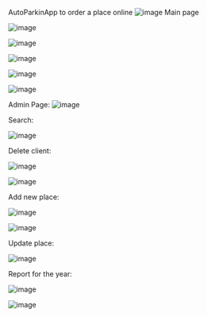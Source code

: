 AutoParkinApp to order a place online
![image](https://user-images.githubusercontent.com/76432370/120314047-7d457200-c2e3-11eb-9b81-e58b9bec1225.png)
Main page


![image](https://user-images.githubusercontent.com/76432370/120314173-a0702180-c2e3-11eb-9235-ea1dbfcf2359.png)



![image](https://user-images.githubusercontent.com/76432370/120314309-c695c180-c2e3-11eb-9de4-27964c37062c.png)



![image](https://user-images.githubusercontent.com/76432370/120314340-d01f2980-c2e3-11eb-9701-820ad821de2c.png)


![image](https://user-images.githubusercontent.com/76432370/120314373-d90ffb00-c2e3-11eb-86d3-3872dabe65ca.png)




![image](https://user-images.githubusercontent.com/76432370/120314438-ea590780-c2e3-11eb-9883-1bbc19440ff9.png)

Admin Page:
![image](https://user-images.githubusercontent.com/76432370/120314528-02c92200-c2e4-11eb-846a-9fd7cc85b92d.png)


Search:

![image](https://user-images.githubusercontent.com/76432370/120314637-20968700-c2e4-11eb-952a-5e3c734b4764.png)


Delete client:


![image](https://user-images.githubusercontent.com/76432370/120314791-46239080-c2e4-11eb-8b5f-af43ff8fe880.png)

![image](https://user-images.githubusercontent.com/76432370/120314856-59cef700-c2e4-11eb-958b-caee1a57201f.png)

Add new place:

![image](https://user-images.githubusercontent.com/76432370/120314984-84b94b00-c2e4-11eb-9efe-90a514abde21.png)

![image](https://user-images.githubusercontent.com/76432370/120315055-98fd4800-c2e4-11eb-9fcb-3c6a49ee3230.png)

Update place:

![image](https://user-images.githubusercontent.com/76432370/120315270-d530a880-c2e4-11eb-8277-01a4a1ec1f1e.png)


Report for the year:

![image](https://user-images.githubusercontent.com/76432370/120315407-01e4c000-c2e5-11eb-807f-e067cb4e52c2.png)

![image](https://user-images.githubusercontent.com/76432370/120315465-14f79000-c2e5-11eb-8279-e60d6b9ab009.png)




